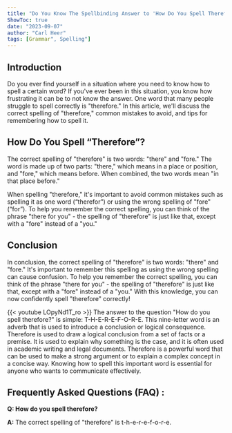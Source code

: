 ```yaml
---
title: "Do You Know The Spellbinding Answer to 'How Do You Spell Therefore?' Find Out Now!"
ShowToc: true 
date: "2023-09-07"
author: "Carl Heer" 
tags: [Grammar", Spelling"]
---
```

## Introduction
Do you ever find yourself in a situation where you need to know how to spell a certain word? If you've ever been in this situation, you know how frustrating it can be to not know the answer. One word that many people struggle to spell correctly is "therefore." In this article, we'll discuss the correct spelling of "therefore," common mistakes to avoid, and tips for remembering how to spell it. 

## How Do You Spell “Therefore”?
The correct spelling of "therefore" is two words: "there" and "fore." The word is made up of two parts: "there," which means in a place or position, and "fore," which means before. When combined, the two words mean "in that place before." 

When spelling "therefore," it's important to avoid common mistakes such as spelling it as one word (“therefor”) or using the wrong spelling of "fore" (“for”). To help you remember the correct spelling, you can think of the phrase "there for you" - the spelling of "therefore" is just like that, except with a "fore" instead of a "you." 

## Conclusion
In conclusion, the correct spelling of "therefore" is two words: "there" and "fore." It's important to remember this spelling as using the wrong spelling can cause confusion. To help you remember the correct spelling, you can think of the phrase "there for you" - the spelling of "therefore" is just like that, except with a "fore" instead of a "you." With this knowledge, you can now confidently spell "therefore" correctly!

{{< youtube LOpyNd1T_ro >}} 
The answer to the question "How do you spell therefore?" is simple: T-H-E-R-E-F-O-R-E. This nine-letter word is an adverb that is used to introduce a conclusion or logical consequence. Therefore is used to draw a logical conclusion from a set of facts or a premise. It is used to explain why something is the case, and it is often used in academic writing and legal documents. Therefore is a powerful word that can be used to make a strong argument or to explain a complex concept in a concise way. Knowing how to spell this important word is essential for anyone who wants to communicate effectively.

## Frequently Asked Questions (FAQ) :
**Q: How do you spell therefore?**

**A:** The correct spelling of "therefore" is t-h-e-r-e-f-o-r-e.





